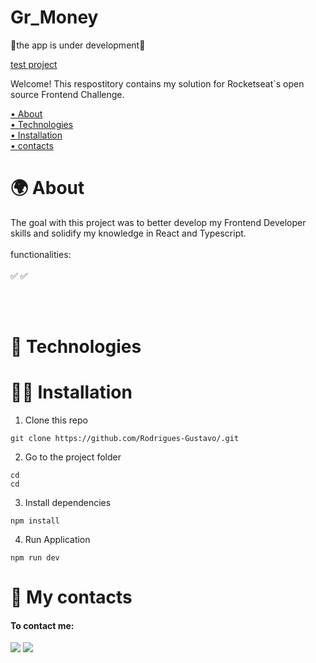 # Gr_Money

<p>🚧the app is under development🚧</p>
<a href="">test project</a>

Welcome! This respostitory contains my solution for Rocketseat´s open source Frontend Challenge.

 <a href="#about">• About</a>
 </br>
  <a href="#technologies">• Technologies</a>
 </br>
 <a href="#installation">• Installation</a>
 </br>
 <a href="#contacts">• contacts</a>



 <h1 id="about"> 🌍 About </h1>

The goal with this project was to better develop my Frontend Developer skills and solidify my knowledge in React and Typescript.
</br></br>
functionalities:
</br></br>
✅
✅

</br></br>

 <h1 id="technologies"> 🧠 Technologies</h1>


 <h1 id="installation"> 🧑‍💻 Installation</h1>

1. Clone this repo
```tsx
git clone https://github.com/Rodrigues-Gustavo/.git
```

2. Go to the project folder
```tsx
cd 
cd 
```
3. Install dependencies
```tsx
npm install
```

4. Run Application
```tsx
npm run dev
```

<h1 id="contacts"> 📩 My contacts</h1>

#### To contact me: 

 <div>
   <a href = "https://gustavorr001@gmail.com"><img src="https://img.shields.io/badge/-Gmail-%23333?style=for-the-badge&logo=gmail&logoColor=white" target="_blank"></a>
   <a href="https://www.linkedin.com/in/gusta-rodrigues" target="_blank"><img src="https://img.shields.io/badge/-LinkedIn-%230077B5?style=for-the-badge&logo=linkedin&logoColor=white" target="_blank"></a>
</div>
